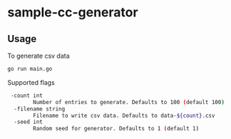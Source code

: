 # sample-cc-generator

## Usage

To generate csv data

```bash
go run main.go
```

Supported flags

```bash
 -count int
        Number of entries to generate. Defaults to 100 (default 100)
  -filename string
        Filename to write csv data. Defaults to data-${count}.csv
  -seed int
        Random seed for generator. Defaults to 1 (default 1)
```
